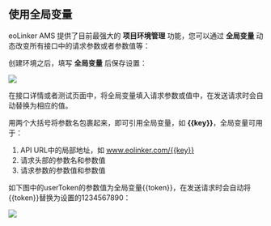 ## 使用全局变量
eoLinker AMS 提供了目前最强大的 **项目环境管理** 功能，您可以通过 **全局变量** 动态改变所有接口中的请求参数或者参数值等：

创建环境之后，填写 **全局变量** 后保存设置：

![](http://data.eolinker.com/course/blLGmQXed828d61e288d5cfc7d07343ba3ab40df63144b6)

在接口详情或者测试页面中，将全局变量填入请求参数或值中，在发送请求时会自动替换为相应的值。

用两个大括号将参数名包裹起来，即可引用全局变量，如 **{{key}}**，全局变量可用于：
1. API URL中的局部地址，如 www.eolinker.com/{{key}}
2. 请求头部的参数名和参数值
3. 请求参数的参数值和参数值

如下图中的userToken的参数值为全局变量{{token}}，在发送请求时会自动将{{token}}替换为设置的1234567890：

![](http://data.eolinker.com/course/CcXEKrEfb27f0230917a45feb1807d8cd25c508677a5ee7)